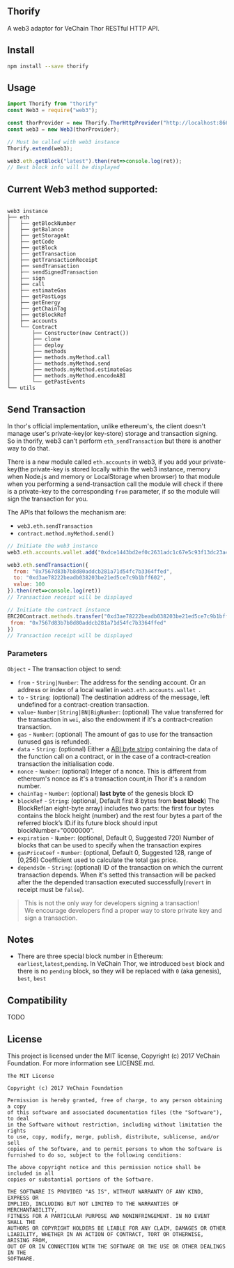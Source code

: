 ## Thorify

A web3 adaptor for VeChain Thor RESTful HTTP API.

## Install

``` bash
npm install --save thorify
```

## Usage

``` js
import Thorify from "thorify"
const Web3 = require("web3");

const thorProvider = new Thorify.ThorHttpProvider("http://localhost:8669");
const web3 = new Web3(thorProvider);

// Must be called with web3 instance
Thorify.extend(web3);

web3.eth.getBlock("latest").then(ret=>console.log(ret));
// Best block info will be displayed
```

## Current Web3 method supported:

```

web3 instance
├── eth
│   ├── getBlockNumber
│   ├── getBalance
│   ├── getStorageAt
│   ├── getCode
│   ├── getBlock
│   ├── getTransaction
│   ├── getTransactionReceipt
│   ├── sendTransaction
│   ├── sendSignedTransaction
│   ├── sign
│   ├── call
│   ├── estimateGas
│   ├── getPastLogs
│   ├── getEnergy
│   ├── getChainTag
│   ├── getBlockRef
│   ├── accounts
│   └── Contract
│       ├── Constructor(new Contract())
│       ├── clone
│       ├── deploy
│       ├── methods
│       ├── methods.myMethod.call
│       ├── methods.myMethod.send
│       ├── methods.myMethod.estimateGas
│       ├── methods.myMethod.encodeABI
│       └── getPastEvents
└── utils

```

## Send Transaction

In thor's official implementation, unlike ethereum's, the client doesn't manage user's private-key(or key-store) storage and transaction signing. So in thorify, web3 can't perform `eth_sendTransaction` but there is another way to do that. 

There is a new module called `eth.accounts` in web3, if you add your private-key(the private-key is stored locally within the web3 instance, memory when Node.js and memory or LocalStorage when browser) to that module when you performing a send-transaction call the module will check if there is a private-key to the corresponding `from` parameter, if so the module will sign the transaction for you.

  The APIs that follows the mechanism are:

+ `web3.eth.sendTransaction`
+ `contract.method.myMethod.send()`

``` javascript
// Initiate the web3 instance
web3.eth.accounts.wallet.add("0xdce1443bd2ef0c2631adc1c67e5c93f13dc23a41c18b536effbbdcbcdb96fb65");

web3.eth.sendTransaction({
  from: "0x7567d83b7b8d80addcb281a71d54fc7b3364ffed",
  to: "0xd3ae78222beadb038203be21ed5ce7c9b1bff602",
  value: 100
}).then(ret=>console.log(ret))
// Transaction receipt will be displayed

// Initiate the contract instance
ERC20Contract.methods.transfer("0xd3ae78222beadb038203be21ed5ce7c9b1bff602",100).send({
 from: "0x7567d83b7b8d80addcb281a71d54fc7b3364ffed"
})
// Transaction receipt will be displayed
```

### Parameters 

`Object` - The transaction object to send:
  - `from` - `String|Number`: The address for the sending account. Or an address or index of a local wallet in `web3.eth.accounts.wallet `.
  - `to` - `String`: (optional) The destination address of the message, left undefined for a contract-creation transaction.
  - `value`- `Number|String|BN|BigNumber`: (optional) The value transferred for the transaction in `wei`, also the endowment if it's a contract-creation transaction.
  - `gas`  - `Number`: (optional) The amount of gas to use for the transaction (unused gas is refunded).
  - `data` - `String`: (optional) Either a [ABI byte string](http://solidity.readthedocs.io/en/latest/abi-spec.html)  containing the data of the function call on a contract, or in the case of a contract-creation transaction the initialisation code.
  - `nonce` - `Number`: (optional) Integer of a nonce. This is different from ethereum's nonce as it's a transaction count,in Thor it's a random number. 
  - `chainTag` - `Number`: (optional) **last byte** of the genesis block ID
  - `blockRef` - `String`: (optional, Default first 8 bytes from **best block**) The BlockRef(an eight-byte array) includes two parts: the first four bytes contains the block height (number) and the rest four bytes a part of the referred block’s ID.if its future block should input blockNumber+"0000000".
  - `expiration` - `Number`: (optional, Default 0, Suggested 720) Number of blocks that can be used to specify when the transaction expires
  - `gasPriceCoef` - `Number`: (optional, Default 0, Suggested 128, range of [0,256) Coefficient used to calculate the total gas price.
  - `dependsOn` - `String`: (optional) ID of the transaction on which the current transaction depends. When it's setted this transaction will be packed after the the depended transaction executed successfully(`revert` in receipt must be `false`).


> This is not the only way for developers signing a transaction! <br>
> We encourage developers find a proper way to store private key and sign a transaction.


## Notes

- There are three special block number in Ethereum: `earliest`,`latest`,`pending`. In VeChain Thor, we introduced `best` block and there is no `pending` block, so they will be replaced with `0` (aka genesis), `best`, `best`

## Compatibility

  TODO

## License

This project is licensed under the MIT license, Copyright (c) 2017 VeChain Foundation. For more information see LICENSE.md.

```
The MIT License

Copyright (c) 2017 VeChain Foundation

Permission is hereby granted, free of charge, to any person obtaining a copy
of this software and associated documentation files (the "Software"), to deal
in the Software without restriction, including without limitation the rights
to use, copy, modify, merge, publish, distribute, sublicense, and/or sell
copies of the Software, and to permit persons to whom the Software is
furnished to do so, subject to the following conditions:

The above copyright notice and this permission notice shall be included in all
copies or substantial portions of the Software.

THE SOFTWARE IS PROVIDED "AS IS", WITHOUT WARRANTY OF ANY KIND, EXPRESS OR
IMPLIED, INCLUDING BUT NOT LIMITED TO THE WARRANTIES OF MERCHANTABILITY,
FITNESS FOR A PARTICULAR PURPOSE AND NONINFRINGEMENT. IN NO EVENT SHALL THE
AUTHORS OR COPYRIGHT HOLDERS BE LIABLE FOR ANY CLAIM, DAMAGES OR OTHER
LIABILITY, WHETHER IN AN ACTION OF CONTRACT, TORT OR OTHERWISE, ARISING FROM,
OUT OF OR IN CONNECTION WITH THE SOFTWARE OR THE USE OR OTHER DEALINGS IN THE
SOFTWARE.
```
